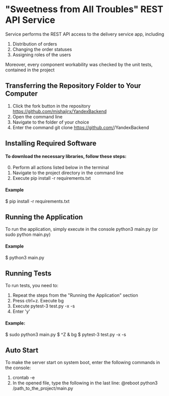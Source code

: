 # "Sweetness from All Troubles" REST API Service #

Service performs the REST API access to the delivery service app, including
1. Distribution of orders
3. Changing the order statuses
2. Assigning roles of the users 

Moreover, every component workability was checked by the unit tests, contained in the project

## Transferring the Repository Folder to Your Computer ##
1. Click the fork button in the repository https://github.com/mishajirx/YandexBackend
2. Open the command line
3. Navigate to the folder of your choice
4. Enter the command git clone https://github.com/<YourName>/YandexBackend

## Installing Required Software ##
#### To download the necessary libraries, follow these steps: ####
0. Perform all actions listed below in the terminal
1. Navigate to the project directory in the command line
2. Execute pip install -r requirements.txt
#### Example ####
$ pip install -r requirements.txt

## Running the Application ##
To run the application, simply execute in the console
python3 main.py (or sudo python main.py)
#### Example #### 
$ python3 main.py

## Running Tests ##
To run tests, you need to:
1. Repeat the steps from the "Running the Application" section
2. Press ctrl+z. Execute bg
3. Execute pytest-3 test.py -x -s
4. Enter 'y'
#### Example: ####
$ sudo python3 main.py
$ ^Z
& bg
$ pytest-3 test.py -x -s

## Auto Start ##
To make the server start on system boot, enter the following commands in the console:
1. crontab -e
2. In the opened file, type the following in the last line:
   @reboot python3 /path_to_the_project/main.py
